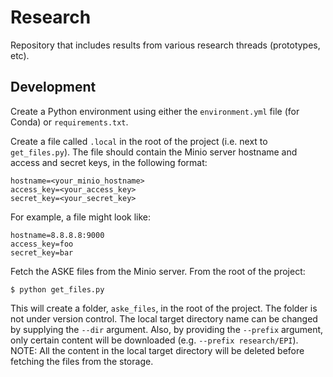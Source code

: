# Research
Repository that includes results from various research threads (prototypes, etc).

## Development

Create a Python environment using either the `environment.yml` file (for Conda) or `requirements.txt`.

Create a file called `.local` in the root of the project (i.e. next to `get_files.py`). The file should contain the 
Minio server hostname and access and secret keys, in the following format:
```
hostname=<your_minio_hostname>
access_key=<your_access_key>
secret_key=<your_secret_key>
```

For example, a file might look like:
```
hostname=8.8.8.8:9000
access_key=foo
secret_key=bar
```

Fetch the ASKE files from the Minio server. From the root of the project:
```
$ python get_files.py
```
This will create a folder, `aske_files`, in the root of the project. The folder is not under version control.
The local target directory name can be changed by supplying the `--dir` argument. Also, by providing the 
`--prefix` argument, only certain content will be downloaded (e.g. `--prefix research/EPI`). 
NOTE: All the content in the local target directory will be deleted before fetching the files from the storage.
